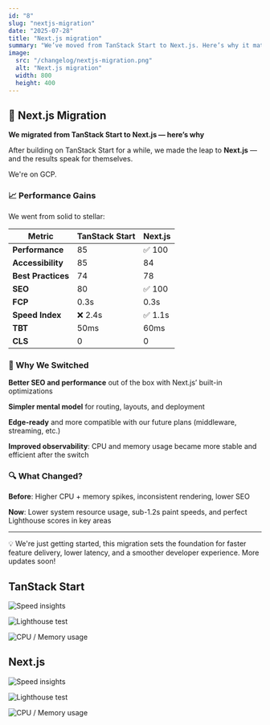 ```yaml
---
id: "8"
slug: "nextjs-migration"
date: "2025-07-28"
title: "Next.js migration"
summary: "We’ve moved from TanStack Start to Next.js. Here’s why it matters"
image:
  src: "/changelog/nextjs-migration.png"
  alt: "Next.js migration"
  width: 800
  height: 400
---
```


## 🚀 Next.js Migration

**We migrated from TanStack Start to Next.js — here’s why**

After building on TanStack Start for a while, we made the leap to **Next.js** — and the results speak for themselves.

We're on GCP.

### 📈 Performance Gains

We went from solid to stellar:

| Metric             | TanStack Start | Next.js |
| ------------------ | -------------- | ------- |
| **Performance**    | 85             | ✅ 100  |
| **Accessibility**  | 85             | 84      |
| **Best Practices** | 74             | 78      |
| **SEO**            | 80             | ✅ 100  |
| **FCP**            | 0.3s           | 0.3s    |
| **Speed Index**    | ❌ 2.4s        | ✅ 1.1s |
| **TBT**            | 50ms           | 60ms    |
| **CLS**            | 0              | 0       |

### 🧠 Why We Switched

**Better SEO and performance** out of the box with Next.js’ built-in optimizations

**Simpler mental model** for routing, layouts, and deployment

**Edge-ready** and more compatible with our future plans (middleware, streaming, etc.)

**Improved observability**: CPU and memory usage became more stable and efficient after the switch

### 🔍 What Changed?

**Before**: Higher CPU + memory spikes, inconsistent rendering, lower SEO

**Now**: Lower system resource usage, sub-1.2s paint speeds, and perfect Lighthouse scores in key areas

---

💡 We're just getting started, this migration sets the foundation for faster feature delivery, lower latency, and a smoother developer experience. More updates soon!

## TanStack Start

![Speed insights](/changelog/insights-tanstack.png)

![Lighthouse test](/changelog/tanstack-lighthouse.png)

![CPU / Memory usage](/changelog/tanstack.jpeg)

## Next.js

![Speed insights](/changelog/insights-next.png)

![Lighthouse test](/changelog/next-lighthouse.png)

![CPU / Memory usage](/changelog/next.jpeg)
